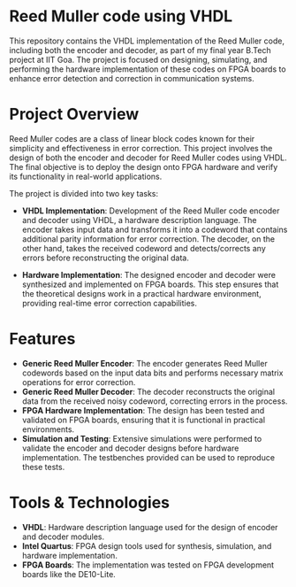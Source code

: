 # Reed Muller code using VHDL

This repository contains the VHDL implementation of the Reed Muller code, including both the encoder and decoder, as part of my final year B.Tech project at IIT Goa. The project is focused on designing, simulating, and performing the hardware implementation of these codes on FPGA boards to enhance error detection and correction in communication systems.

# Project Overview
Reed Muller codes are a class of linear block codes known for their simplicity and effectiveness in error correction. This project involves the design of both the encoder and decoder for Reed Muller codes using VHDL. The final objective is to deploy the design onto FPGA hardware and verify its functionality in real-world applications.

The project is divided into two key tasks:

- **VHDL Implementation**: Development of the Reed Muller code encoder and decoder using VHDL, a hardware description language. The encoder takes input data and transforms it into a codeword that contains additional parity information for error correction. The decoder, on the other hand, takes the received codeword and detects/corrects any errors before reconstructing the original data.

- **Hardware Implementation**: The designed encoder and decoder were synthesized and implemented on FPGA boards. This step ensures that the theoretical designs work in a practical hardware environment, providing real-time error correction capabilities.

# Features
- **Generic Reed Muller Encoder**: The encoder generates Reed Muller codewords based on the input data bits and performs necessary matrix operations for error correction.
- **Generic Reed Muller Decoder**: The decoder reconstructs the original data from the received noisy codeword, correcting errors in the process.
- **FPGA Hardware Implementation**: The design has been tested and validated on FPGA boards, ensuring that it is functional in practical environments.
- **Simulation and Testing**: Extensive simulations were performed to validate the encoder and decoder designs before hardware implementation. The testbenches provided can be used to reproduce these tests.

# Tools & Technologies
- **VHDL**: Hardware description language used for the design of encoder and decoder modules.
- **Intel Quartus**: FPGA design tools used for synthesis, simulation, and hardware implementation.
- **FPGA Boards**: The implementation was tested on FPGA development boards like the DE10-Lite.

